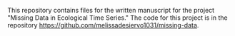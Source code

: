 This repository contains files for the written manuscript for the project "Missing Data in Ecological Time Series." The code for this project is in the repository https://github.com/melissadesiervo1031/missing-data. 
